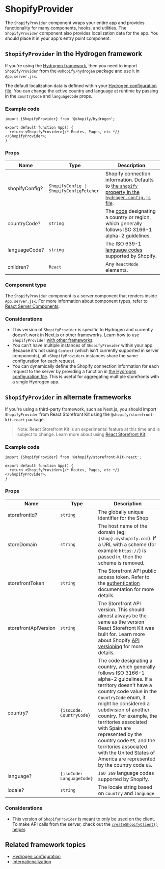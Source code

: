 # ShopifyProvider


The `ShopifyProvider` component wraps your entire app and provides functionality for many components, hooks, and utilities. The `ShopifyProvider` component also provides localization data for the app. You should place it in your app's entry point component.

## `ShopifyProvider` in the Hydrogen framework

If you're using the [Hydrogen framework](https://shopify.dev/custom-storefronts/hydrogen/), then you need to import `ShopifyProvider` from the `@shopify/hydrogen` package and use it in `App.server.jsx`.

The default localization data is defined within your [Hydrogen configuration file](https://shopify.dev/custom-storefronts/hydrogen/configuration). You can change the active country and language at runtime by passing in the `countryCode` and `languageCode` props.

### Example code

```tsx
import {ShopifyProvider} from '@shopify/hydrogen';

export default function App() {
  return <ShopifyProvider>{/* Routes, Pages, etc */}</ShopifyProvider>;
}
```

### Props

| Name           | Type                                                   | Description                                                                                                                                                                       |
| -------------- | ------------------------------------------------------ | --------------------------------------------------------------------------------------------------------------------------------------------------------------------------------- |
| shopifyConfig? | <code>ShopifyConfig &#124; ShopifyConfigFetcher</code> | Shopify connection information. Defaults to [the `shopify` property in the `hydrogen.config.js` file](https://shopify.dev/custom-storefronts/hydrogen/configuration). |
| countryCode?   | <code>string</code>                                    | The [code](https://shopify.dev/api/storefront/latest/enums/CountryCode) designating a country or region, which generally follows ISO 3166-1 alpha-2 guidelines.                   |
| languageCode?  | <code>string</code>                                    | The ISO 639-1 [language codes](https://shopify.dev/api/storefront/latest/enums/LanguageCode) supported by Shopify.                                                                |
| children?      | <code>React</code>                                     | Any `ReactNode` elements.                                                                                                                                                         |

### Component type

The `ShopifyProvider` component is a server component that renders inside `App.server.jsx`. For more information about component types, refer to [React Server Components](https://shopify.dev/custom-storefronts/hydrogen/react-server-components).

### Considerations

- This version of `ShopifyProvider` is specific to Hydrogen and currently doesn't work in Next.js or other frameworks. Learn how to use `ShopifyProvider` [with other frameworks](#shopifyprovider-in-alternate-frameworks).
- You can't have multiple instances of `ShopifyProvider` within your app. Because it's not using `Context` (which isn't currently supported in server components), all `<ShopifyProvider>` instances share the same configuration for each request.
- You can dynamically define the Shopify connection information for each request to the server by providing a function in [the Hydrogen configuration file](https://shopify.dev/custom-storefronts/hydrogen/configuration#configuration-properties). This is useful for aggregating multiple storefronts with a single Hydrogen app.

## `ShopifyProvider` in alternate frameworks

If you're using a third-party framework, such as Next.js, you should import `ShopifyProvider` from React Storefront Kit using the `@shopify/storefront-kit-react` package.

> Note:
> React Storefront Kit is an experimental feature at this time and is subject to change. Learn more about using [React Storefront Kit](https://shopify.dev/custom-storefronts/react-storefront-kit).

### Example code

```tsx
import {ShopifyProvider} from '@shopify/storefront-kit-react';

export default function App() {
  return <ShopifyProvider>{/* Routes, Pages, etc */}</ShopifyProvider>;
}
```

### Props

| Name | Type | Description |
|---|---|---|
| storefrontId? | <code>string</code> | The globally unique identifier for the Shop |
| storeDomain | <code>string</code> | The host name of the domain (eg: `{shop}.myshopify.com`). If a URL with a scheme (for example `https://`) is passed in, then the scheme is removed. |
| storefrontToken | <code>string</code> | The Storefront API public access token. Refer to the [authentication](https://shopify.dev/api/storefront#authentication) documentation for more details. |
| storefrontApiVersion | <code>string</code> | The Storefront API version. This should almost always be the same as the version React Storefront Kit was built for. Learn more about Shopify [API versioning](https://shopify.dev/api/usage/versioning) for more details. |
| country? | <code>{isoCode: CountryCode}</code>  | The code designating a country, which generally follows ISO 3166-1 alpha-2 guidelines. If a territory doesn't have a country code value in the `CountryCode` enum, it might be considered a subdivision of another country. For example, the territories associated with Spain are represented by the country code `ES`, and the territories associated with the United States of America are represented by the country code `US`. |
| language? | <code>{isoCode: LanguageCode}</code> | `ISO 369` language codes supported by Shopify.
| locale? | <code>string</code> | The locale string based on `country` and `language`. | Any `ReactNode` elements.

### Considerations

- This version of `ShopifyProvider` is meant to only be used on the client. To make API calls from the server, check out the [`createShopifyClient()` helper](https://shopify.dev/custom-storefronts/react-storefront-kit#step-2-authenticate-the-storefront-api-client).

## Related framework topics

- [Hydrogen configuration](https://shopify.dev/custom-storefronts/hydrogen/configuration)
- [Internationalization](https://shopify.dev/custom-storefronts/hydrogen/internationalization)
